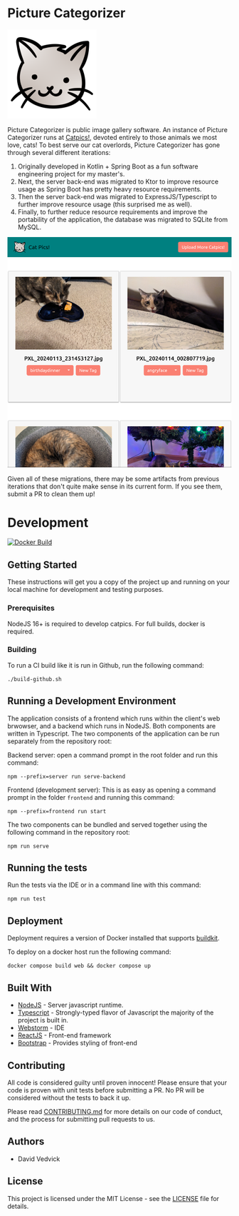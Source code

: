 # Picture Categorizer

![CatPics Logo](./frontend/public/cat-logo.png)

Picture Categorizer is public image gallery software. An instance of Picture Categorizer runs at [Catpics!](https://catpics.fun),
devoted entirely to those animals we most love, cats! To best serve our cat overlords, Picture Categorizer has gone through
several different iterations:

1. Originally developed in Kotlin + Spring Boot as a fun software engineering project for my master's.
2. Next, the server back-end was migrated to Ktor to improve resource usage as Spring Boot has pretty heavy resource requirements.
3. Then the server back-end was migrated to ExpressJS/Typescript to further improve resource usage (this surprised me as well).
4. Finally, to further reduce resource requirements and improve the portability of the application, the database was
migrated to SQLite from MySQL.

![Catpics in action!](./catpics-in-action.png)

Given all of these migrations, there may be some artifacts from previous iterations that don't quite make sense in its
current form. If you see them, submit a PR to clean them up!

# Development

[![Docker Build](https://github.com/davidvedvick/picture-categorizer/actions/workflows/dockerbuild.yml/badge.svg)](https://github.com/davidvedvick/picture-categorizer/actions/workflows/dockerbuild.yml)

## Getting Started

These instructions will get you a copy of the project up and running on your local machine for development
and testing purposes.

### Prerequisites

NodeJS 16+ is required to develop catpics. For full builds, docker is required.

### Building

To run a CI build like it is run in Github, run the following command:

```shell
./build-github.sh
```

## Running a Development Environment

The application consists of a frontend which runs within the client's web brwowser, and a backend which runs in NodeJS.
Both components are written in Typescript.  The two components of the application can be run separately from the repository 
root:

Backend server: open a command prompt in the root folder and run this command:

```shell
npm --prefix=server run serve-backend
```

Frontend (development server): This is as easy as opening a command prompt in the folder `frontend` and running this command:

```shell
npm --prefix=frontend run start
```

The two components can be bundled and served together using the following command in the repository root:

```shell
npm run serve
```

## Running the tests

Run the tests via the IDE or in a command line with this command:

```shell
npm run test
```

## Deployment

Deployment requires a version of Docker installed that supports [buildkit](https://docs.docker.com/build/buildkit/).

To deploy on a docker host run the following command:

```shell
docker compose build web && docker compose up
```

## Built With

- [NodeJS](https://nodejs.org/) - Server javascript runtime.
- [Typescript](https://www.typescriptlang.org/) - Strongly-typed flavor of Javascript the majority of the project is built in.
- [Webstorm](https://www.jetbrains.com/webstorm/) - IDE
- [ReactJS](https://reactjs.org) - Front-end framework
- [Bootstrap](https://getbootstrap.com) - Provides styling of front-end

## Contributing

All code is considered guilty until proven innocent! Please ensure that your code is proven with unit
tests before submitting a PR. No PR will be considered without the tests to back it up.

Please read [CONTRIBUTING.md](CONTRIBUTING.md) for more details on our code of conduct, and the
process for submitting pull requests to us.

## Authors

- David Vedvick

## License

This project is licensed under the MIT License - see the [LICENSE](LICENSE) file for details.
